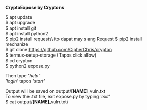 **CryptoExpose by Cryptons**
			
$ apt update\
$ apt upgrade\
$ apt install git\
$ apt install python2\
$ pip2 install requests\  ito dapat may s ang Request
$ pip2 install mechanize\
$ git clone https://github.com/CipherChris/crypton \
$ termux-setup-storage (Tapos click allow)\
$ cd crypton\
$ python2 expose.py

Then type *'help'*\
*'login'* tapos *'start'*

Output will be saved on output/**[NAME]**_vuln.txt  
To view the .txt file, exit expose.py by typing *'exit'*\
$ cat output/**[NAME]**_vuln.txt\
